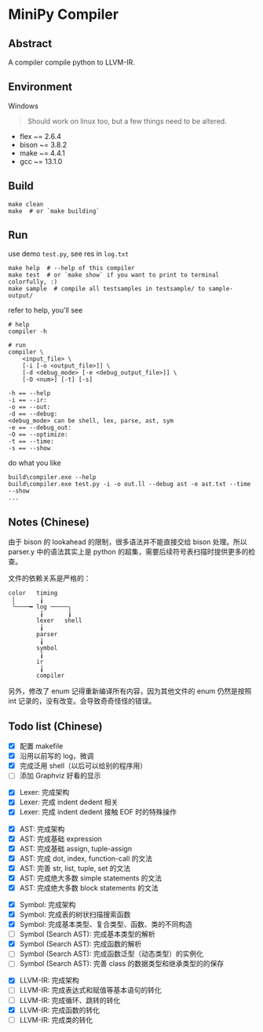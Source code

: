 # MiniPy Compiler

## Abstract

A compiler compile python to LLVM-IR.

## Environment

Windows
> Should work on linux too, but a few things need to be altered.

- flex ~= 2.6.4
- bison ~= 3.8.2
- make ~= 4.4.1
- gcc ~= 13.1.0

## Build

```shell
make clean
make  # or `make building`
```

## Run

use demo `test.py`, see res in `log.txt`

```shell
make help  # --help of this compiler
make test  # or `make show` if you want to print to terminal colorfully, :)
make sample  # compile all testsamples in testsample/ to sample-output/
```

refer to help, you'll see

```shell
# help
compiler -h

# run
compiler \
    <input_file> \
    [-i [-o <output_file>]] \
    [-d <debug_mode> [-e <debug_output_file>]] \
    [-O <num>] [-t] [-s]
```

```plaintext
-h == --help
-i == --ir:
-o == --out:
-d == --debug:
<debug_mode> can be shell, lex, parse, ast, sym
-e == --debug_out:
-O == --optimize:
-t == --time:
-s == --show 
```

do what you like

```shell
build\compiler.exe --help
build\compiler.exe test.py -i -o out.ll --debug ast -e ast.txt --time --show
...
```

## Notes (Chinese)

由于 bison 的 lookahead 的限制，很多语法并不能直接交给 bison 处理。所以 parser.y 中的语法其实上是 python 的超集，需要后续符号表扫描时提供更多的检查。

文件的依赖关系是严格的：

```plaintext
color   timing
 │       ╽
 ╰────━ log ─────╮
         ╽       ╽
        lexer   shell
         ╽
        parser
         ╽
        symbol
         ╽
        ir
         ╽
        compiler
```

另外，修改了 enum 记得重新编译所有内容，因为其他文件的 enum 仍然是按照 int 记录的，没有改变。会导致奇奇怪怪的错误。

## Todo list (Chinese)

- [x] 配置 makefile
- [x] 沿用以前写的 log，微调
- [x] 完成泛用 shell（以后可以给别的程序用）
- [ ] 添加 Graphviz 好看的显示

<placeholder>

- [x] Lexer: 完成架构
- [x] Lexer: 完成 indent dedent 相关
- [x] Lexer: 完成 indent dedent 接触 EOF 时的特殊操作

<placeholder>

- [x] AST: 完成架构
- [x] AST: 完成基础 expression
- [x] AST: 完成基础 assign, tuple-assign
- [x] AST: 完成 dot, index, function-call 的文法
- [x] AST: 完善 str, list, tuple, set 的文法
- [x] AST: 完成绝大多数 simple statements 的文法
- [x] AST: 完成绝大多数 block statements 的文法

<placeholder>

- [x] Symbol: 完成架构
- [x] Symbol: 完成表的树状扫描搜索函数
- [x] Symbol: 完成基本类型、复合类型、函数、类的不同构造
- [ ] Symbol (Search AST): 完成基本类型的解析
- [x] Symbol (Search AST): 完成函数的解析
- [ ] Symbol (Search AST): 完成函数泛型（动态类型）的实例化
- [ ] Symbol (Search AST): 完善 class 的数据类型和继承类型的的保存

<placeholder>

- [x] LLVM-IR: 完成架构
- [ ] LLVM-IR: 完成表达式和赋值等基本语句的转化
- [ ] LLVM-IR: 完成循环、跳转的转化
- [x] LLVM-IR: 完成函数的转化
- [ ] LLVM-IR: 完成类的转化
